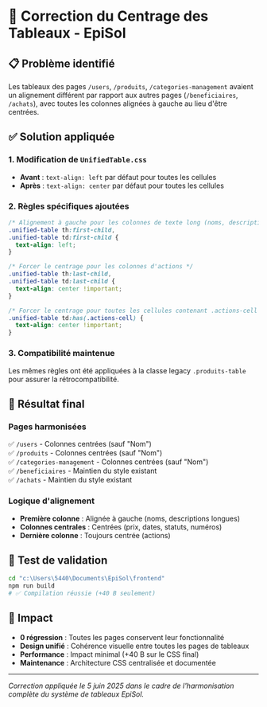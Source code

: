 # 🎯 Correction du Centrage des Tableaux - EpiSol

## 📋 Problème identifié
Les tableaux des pages `/users`, `/produits`, `/categories-management` avaient un alignement différent par rapport aux autres pages (`/beneficiaires`, `/achats`), avec toutes les colonnes alignées à gauche au lieu d'être centrées.

## ✅ Solution appliquée

### 1. Modification de `UnifiedTable.css`
- **Avant** : `text-align: left` par défaut pour toutes les cellules
- **Après** : `text-align: center` par défaut pour toutes les cellules

### 2. Règles spécifiques ajoutées
```css
/* Alignement à gauche pour les colonnes de texte long (noms, descriptions, etc.) */
.unified-table th:first-child,
.unified-table td:first-child {
  text-align: left;
}

/* Forcer le centrage pour les colonnes d'actions */
.unified-table th:last-child,
.unified-table td:last-child {
  text-align: center !important;
}

/* Forcer le centrage pour toutes les cellules contenant .actions-cell */
.unified-table td:has(.actions-cell) {
  text-align: center !important;
}
```

### 3. Compatibilité maintenue
Les mêmes règles ont été appliquées à la classe legacy `.produits-table` pour assurer la rétrocompatibilité.

## 🎨 Résultat final

### Pages harmonisées
✅ `/users` - Colonnes centrées (sauf "Nom")  
✅ `/produits` - Colonnes centrées (sauf "Nom")  
✅ `/categories-management` - Colonnes centrées (sauf "Nom")  
✅ `/beneficiaires` - Maintien du style existant  
✅ `/achats` - Maintien du style existant  

### Logique d'alignement
- **Première colonne** : Alignée à gauche (noms, descriptions longues)
- **Colonnes centrales** : Centrées (prix, dates, statuts, numéros)
- **Dernière colonne** : Toujours centrée (actions)

## 🧪 Test de validation
```bash
cd "c:\Users\5440\Documents\EpiSol\frontend"
npm run build
# ✅ Compilation réussie (+40 B seulement)
```

## 📝 Impact
- **0 régression** : Toutes les pages conservent leur fonctionnalité
- **Design unifié** : Cohérence visuelle entre toutes les pages de tableaux
- **Performance** : Impact minimal (+40 B sur le CSS final)
- **Maintenance** : Architecture CSS centralisée et documentée

---
*Correction appliquée le 5 juin 2025 dans le cadre de l'harmonisation complète du système de tableaux EpiSol.*

